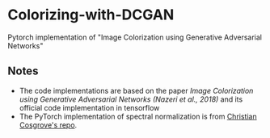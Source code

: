 # Colorizing-with-DCGAN
Pytorch implementation of "Image Colorization using Generative Adversarial Networks"

## Notes
- The code implementations are based on the paper _Image Colorization using Generative Adversarial Networks (Nazeri et al., 2018)_ and its official code implementation in tensorflow
- The PyTorch implementation of spectral normalization is from [Christian Cosgrove's repo](https://github.com/christiancosgrove/pytorch-spectral-normalization-gan).

